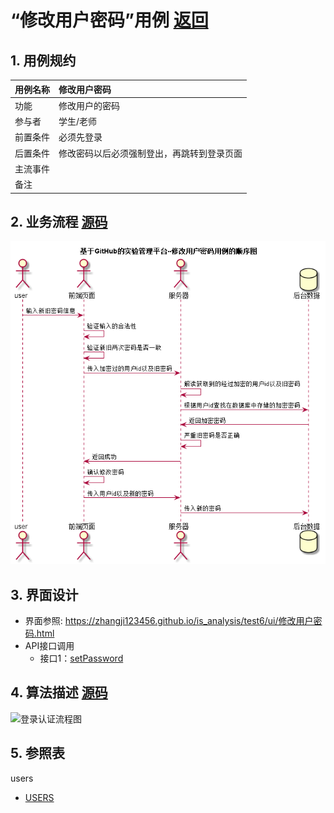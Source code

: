 # “修改用户密码”用例 [返回](../README.md)
## 1. 用例规约

|用例名称|修改用户密码|
|-------|:-------------|
|功能|修改用户的密码|
|参与者|学生/老师|
|前置条件|必须先登录|
|后置条件|修改密码以后必须强制登出，再跳转到登录页面|
|主流事件| |
|备注| |

## 2. 业务流程 [源码](../src/修改用户密码.puml)
![sequence1](../img/修改用户密码.png) 

## 3. 界面设计
- 界面参照: https://zhangji123456.github.io/is_analysis/test6/ui/修改用户密码.html
- API接口调用
    - 接口1：[setPassword](../jiekou/setPassword.md)

## 4. 算法描述 [源码](../src/登录认证流程图.puml)
![登录认证流程图](../img/登录认证流程图.png)
    
## 5. 参照表
users
- [USERS](../数据库设计.md/#USERS)
